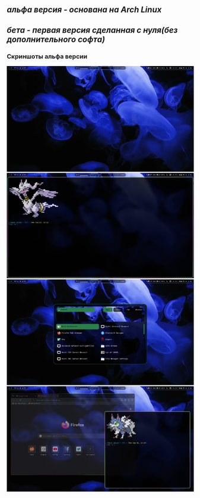 ## *альфа версия - основана на Arch Linux*
## *бета - первая версия сделанная с нуля(без дополнительного софта)*

### Скриншоты альфа версии

![alt text](https://github.com/seroquell3/JellyOS/blob/main/screenshots/1)
![alt text](https://github.com/seroquell3/JellyOS/blob/main/screenshots/2)
![alt text](https://github.com/seroquell3/JellyOS/blob/main/screenshots/3)
![alt text](https://github.com/seroquell3/JellyOS/blob/main/screenshots/4)

